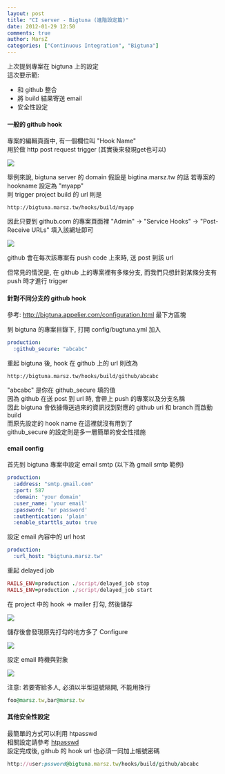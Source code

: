 ```yaml
---
layout: post
title: "CI server - Bigtuna (進階設定篇)"
date: 2012-01-29 12:50
comments: true
author: MarsZ
categories: ["Continuous Integration", "Bigtuna"]
---
```

上次提到專案在 bigtuna 上的設定  
這次要示範:  

-   和 github 整合
-   將 build 結果寄送 email  
-   安全性設定  

<!-- more -->

#### 一般的 github hook

專案的編輯頁面中, 有一個欄位叫 "Hook Name"  
用於做 http post request trigger (其實後來發現get也可以)  

![](https://img.skitch.com/20120204-gtdidekib9pitb4yjmyc8rwhjb.png)

舉例來說, bigtuna server 的 domain 假設是 bigtina.marsz.tw 的話
若專案的 hookname 設定為 "myapp"  
則 trigger project build 的 url 則是

```
http://bigtuna.marsz.tw/hooks/build/myapp
```

因此只要到 github.com 的專案頁面裡 "Admin" -> "Service Hooks" -> "Post-Receive URLs" 填入該網址即可

![](https://img.skitch.com/20120204-tc8jni267711r4yi1d7qs3frfw.png)

github 會在每次該專案有 push code 上來時, 送 post 到該 url  

但常見的情況是, 在 github 上的專案裡有多條分支, 而我們只想針對某條分支有 push 時才進行 trigger  

#### 針對不同分支的 github hook

參考: <a href="http://bigtuna.appelier.com/configuration.html" target="_blank">http://bigtuna.appelier.com/configuration.html</a> 最下方區塊  

到 bigtuna 的專案目錄下, 打開 config/bugtuna.yml 加入  

```yml config/bugtuna.yml
production:
  :github_secure: "abcabc"
```

重起 bigtuna 後, hook 在 github 上的 url 則改為  

```
http://bigtuna.marsz.tw/hooks/build/github/abcabc
```

"abcabc" 是你在 github_secure 填的值  
因為 github 在送 post 到 url 時, 會帶上 push 的專案以及分支名稱  
因此 bigtuna 會依據傳送過來的資訊找到對應的 github uri 和 branch 而啟動 build  
而原先設定的 hook name 在這裡就沒有用到了  
github_secure 的設定則是多一層簡單的安全性措施  

#### email config

首先到 bigtuna 專案中設定 email smtp (以下為 gmail smtp 範例)

```yml config/email.yml
production:
  :address: "smtp.gmail.com" 
  :port: 587
  :domain: 'your domain'
  :user_name: 'your email'
  :password: 'ur password'
  :authentication: 'plain'
  :enable_starttls_auto: true
```

設定 email 內容中的 url host  

```yml config/bigtuna.yml
production:
  :url_host: "bigtuna.marsz.tw"
```

重起 delayed job

```ruby
RAILS_ENV=production ./script/delayed_job stop
RAILS_ENV=production ./script/delayed_job start
```

在 project 中的 hook => mailer 打勾, 然後儲存  

![](https://img.skitch.com/20120204-7tb6yfh51qek718t7ewk4uxkh.png)  

儲存後會發現原先打勾的地方多了 Configure  

![](https://img.skitch.com/20120204-qjtnx8xgh66rmd95u87yfcnjqt.png)  

設定 email 時機與對象  

![](https://img.skitch.com/20120204-mcnpxca3ad5r18kb6799m711fk.png)  

注意: 若要寄給多人, 必須以半型逗號隔開, 不能用換行

```ruby
foo@marsz.tw,bar@marsz.tw
```

#### 其他安全性設定

最簡單的方式可以利用 htpasswd  
相關設定請參考 <a href="http://doc.norang.ca/apache-basic-auth.html" target="_blank">htpasswd</a>  
設定完成後, github 的 hook url 也必須一同加上帳號密碼

```ruby
http://user:pssword@bigtuna.marsz.tw/hooks/build/github/abcabc
```

